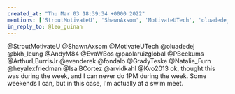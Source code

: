 ```yaml
---
created_at: "Thu Mar 03 18:39:34 +0000 2022"
mentions: ['StroutMotivateU', 'ShawnAxsom', 'MotivateUTech', 'oluadedej', 'bkh_leung', 'AndyM84', 'EvaWBos', 'paolaruizglobal', 'ArthurLBurrisJr', 'evenderek', 'fondalo', 'GradyTeske', 'Natalie_Furn', 'heyalexfriedman', 'arvidkahl', 'Kvo2013']
in_reply_to: @leo_guinan
---
```


@StroutMotivateU @ShawnAxsom @MotivateUTech @oluadedej @bkh_leung @AndyM84 @EvaWBos @paolaruizglobal @PBeekums @ArthurLBurrisJr @evenderek @fondalo @GradyTeske @Natalie_Furn @heyalexfriedman @IsaiBCortez @arvidkahl @Kvo2013 ok, thought this was during the week, and I can never do 1PM during the week. Some weekends I can, but in this case, I'm actually at a swim meet.